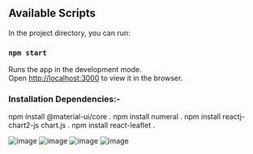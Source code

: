 ## Available Scripts

In the project directory, you can run:

### `npm start`

Runs the app in the development mode.<br />
Open [http://localhost:3000](http://localhost:3000) to view it in the browser.

### Installation Dependencies:-
npm install @material-ui/core .
npm install numeral .
npm install reactj-chart2-js chart.js .
npm install react-leaflet .




![image](https://res.cloudinary.com/singhprateek089/image/upload/v1599480265/Screenshot_10_zdrybv.png)
![image](https://res.cloudinary.com/singhprateek089/image/upload/v1599480269/Screenshot_11_mpssuv.png)
![image](https://res.cloudinary.com/singhprateek089/image/upload/v1599480280/Screenshot_12_wtpdso.png)
![image](https://res.cloudinary.com/singhprateek089/image/upload/v1599480283/Screenshot_13_dfmlp5.png)
